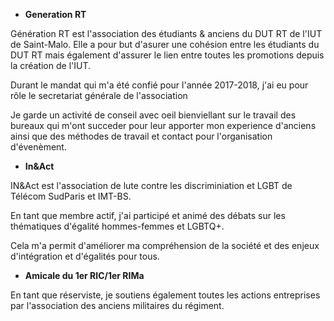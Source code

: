 * **Generation RT**

Génération RT est l'association des étudiants & anciens du DUT RT de l'IUT de Saint-Malo. Elle a pour but d'asurer une cohésion entre les étudiants du DUT RT mais également d'assurer le lien entre toutes les promotions depuis la création de l'IUT.

Durant le mandat qui m'a été confié pour l'année 2017-2018, j'ai eu pour rôle le secretariat générale de l'association 

Je garde un activité de conseil avec oeil bienviellant sur le travail des bureaux qui m'ont succeder pour leur apporter mon experience d'anciens ainsi que des méthodes de travail et contact pour l'organisation d'évenèment.

* **In&amp;Act**

IN&Act est l'association de lute contre les discriminiation et LGBT de Télécom SudParis et IMT-BS.

En tant que membre actif, j'ai participé et animé des débats sur les thématiques d'égalité hommes-femmes et LGBTQ+. 

Cela m'a permit d'améliorer ma compréhension de la société et des enjeux d'intégration et d'égalités pour tous.

* **Amicale du 1er RIC/1er RIMa**

En tant que réserviste, je soutiens également toutes les actions entreprises par l'association des anciens militaires du régiment.
